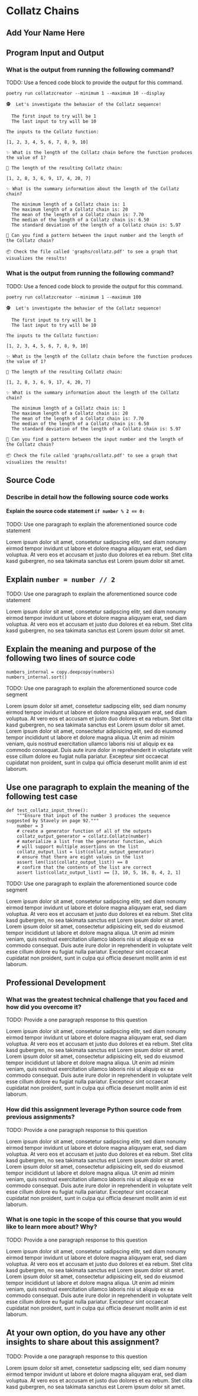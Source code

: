 # Collatz Chains

## Add Your Name Here

## Program Input and Output

### What is the output from running the following command?

TODO: Use a fenced code block to provide the output for this command.

`poetry run collatzcreator --minimum 1 --maximum 10 --display`

```
🕵  Let's investigate the behavior of the Collatz sequence!

  The first input to try will be 1
  The last input to try will be 10

The inputs to the Collatz function:

[1, 2, 3, 4, 5, 6, 7, 8, 9, 10]

✨ What is the length of the Collatz chain before the function produces the value of 1?

📏 The length of the resulting Collatz chain:

[1, 2, 8, 3, 6, 9, 17, 4, 20, 7]

✨ What is the summary information about the length of the Collatz chain?

  The minimum length of a Collatz chain is: 1
  The maximum length of a Collatz chain is: 20
  The mean of the length of a Collatz chain is: 7.70
  The median of the length of a Collatz chain is: 6.50
  The standard deviation of the length of a Collatz chain is: 5.97

🤷 Can you find a pattern between the input number and the length of the Collatz chain?

📦 Check the file called 'graphs/collatz.pdf' to see a graph that visualizes the results!
```

### What is the output from running the following command?

TODO: Use a fenced code block to provide the output for this command.

`poetry run collatzcreator --minimum 1 --maximum 100`

```
🕵  Let's investigate the behavior of the Collatz sequence!

  The first input to try will be 1
  The last input to try will be 10

The inputs to the Collatz function:

[1, 2, 3, 4, 5, 6, 7, 8, 9, 10]

✨ What is the length of the Collatz chain before the function produces the value of 1?

📏 The length of the resulting Collatz chain:

[1, 2, 8, 3, 6, 9, 17, 4, 20, 7]

✨ What is the summary information about the length of the Collatz chain?

  The minimum length of a Collatz chain is: 1
  The maximum length of a Collatz chain is: 20
  The mean of the length of a Collatz chain is: 7.70
  The median of the length of a Collatz chain is: 6.50
  The standard deviation of the length of a Collatz chain is: 5.97

🤷 Can you find a pattern between the input number and the length of the Collatz chain?

📦 Check the file called 'graphs/collatz.pdf' to see a graph that visualizes the results!
```

## Source Code

### Describe in detail how the following source code works

#### Explain the source code statement `if number % 2 == 0:`

TODO: Use one paragraph to explain the aforementioned source code statement

Lorem ipsum dolor sit amet, consetetur sadipscing elitr, sed diam nonumy eirmod
tempor invidunt ut labore et dolore magna aliquyam erat, sed diam voluptua. At
vero eos et accusam et justo duo dolores et ea rebum. Stet clita kasd
gubergren, no sea takimata sanctus est Lorem ipsum dolor sit amet.

## Explain `number = number // 2`

TODO: Use one paragraph to explain the aforementioned source code statement

Lorem ipsum dolor sit amet, consetetur sadipscing elitr, sed diam nonumy eirmod
tempor invidunt ut labore et dolore magna aliquyam erat, sed diam voluptua. At
vero eos et accusam et justo duo dolores et ea rebum. Stet clita kasd
gubergren, no sea takimata sanctus est Lorem ipsum dolor sit amet.

## Explain the meaning and purpose of the following two lines of source code

```
numbers_internal = copy.deepcopy(numbers)
numbers_internal.sort()
```

TODO: Use one paragraph to explain the aforementioned source code segment

Lorem ipsum dolor sit amet, consetetur sadipscing elitr, sed diam nonumy eirmod
tempor invidunt ut labore et dolore magna aliquyam erat, sed diam voluptua. At
vero eos et accusam et justo duo dolores et ea rebum. Stet clita kasd
gubergren, no sea takimata sanctus est Lorem ipsum dolor sit amet. Lorem ipsum
dolor sit amet, consectetur adipisicing elit, sed do eiusmod tempor incididunt
ut labore et dolore magna aliqua. Ut enim ad minim veniam, quis nostrud
exercitation ullamco laboris nisi ut aliquip ex ea commodo consequat. Duis aute
irure dolor in reprehenderit in voluptate velit esse cillum dolore eu fugiat
nulla pariatur. Excepteur sint occaecat cupidatat non proident, sunt in culpa
qui officia deserunt mollit anim id est laborum.

## Use one paragraph to explain the meaning of the following test case

```
def test_collatz_input_three():
    """Ensure that input of the number 3 produces the sequence suggested by Stavely on page 92."""
    number = 3
    # create a generator function of all of the outputs
    collatz_output_generator = collatz.Collatz(number)
    # materialize a list from the generator function, which
    # will support multiple assertions on the list
    collatz_output_list = list(collatz_output_generator)
    # ensure that there are eight values in the list
    assert len(list(collatz_output_list)) == 8
    # confirm that the contents of the list are correct
    assert list(collatz_output_list) == [3, 10, 5, 16, 8, 4, 2, 1]
```

TODO: Use one paragraph to explain the aforementioned source code segment

Lorem ipsum dolor sit amet, consetetur sadipscing elitr, sed diam nonumy eirmod
tempor invidunt ut labore et dolore magna aliquyam erat, sed diam voluptua. At
vero eos et accusam et justo duo dolores et ea rebum. Stet clita kasd
gubergren, no sea takimata sanctus est Lorem ipsum dolor sit amet. Lorem ipsum
dolor sit amet, consectetur adipisicing elit, sed do eiusmod tempor incididunt
ut labore et dolore magna aliqua. Ut enim ad minim veniam, quis nostrud
exercitation ullamco laboris nisi ut aliquip ex ea commodo consequat. Duis aute
irure dolor in reprehenderit in voluptate velit esse cillum dolore eu fugiat
nulla pariatur. Excepteur sint occaecat cupidatat non proident, sunt in culpa
qui officia deserunt mollit anim id est laborum.

## Professional Development

### What was the greatest technical challenge that you faced and how did you overcome it?

TODO: Provide a one paragraph response to this question

Lorem ipsum dolor sit amet, consetetur sadipscing elitr, sed diam nonumy eirmod
tempor invidunt ut labore et dolore magna aliquyam erat, sed diam voluptua. At
vero eos et accusam et justo duo dolores et ea rebum. Stet clita kasd
gubergren, no sea takimata sanctus est Lorem ipsum dolor sit amet. Lorem ipsum
dolor sit amet, consectetur adipisicing elit, sed do eiusmod tempor incididunt
ut labore et dolore magna aliqua. Ut enim ad minim veniam, quis nostrud
exercitation ullamco laboris nisi ut aliquip ex ea commodo consequat. Duis aute
irure dolor in reprehenderit in voluptate velit esse cillum dolore eu fugiat
nulla pariatur. Excepteur sint occaecat cupidatat non proident, sunt in culpa
qui officia deserunt mollit anim id est laborum.

### How did this assignment leverage Python source code from previous assignments?

TODO: Provide a one paragraph response to this question

Lorem ipsum dolor sit amet, consetetur sadipscing elitr, sed diam nonumy eirmod
tempor invidunt ut labore et dolore magna aliquyam erat, sed diam voluptua. At
vero eos et accusam et justo duo dolores et ea rebum. Stet clita kasd
gubergren, no sea takimata sanctus est Lorem ipsum dolor sit amet. Lorem ipsum
dolor sit amet, consectetur adipisicing elit, sed do eiusmod tempor incididunt
ut labore et dolore magna aliqua. Ut enim ad minim veniam, quis nostrud
exercitation ullamco laboris nisi ut aliquip ex ea commodo consequat. Duis aute
irure dolor in reprehenderit in voluptate velit esse cillum dolore eu fugiat
nulla pariatur. Excepteur sint occaecat cupidatat non proident, sunt in culpa
qui officia deserunt mollit anim id est laborum.

### What is one topic in the scope of this course that you would like to learn more about? Why?

TODO: Provide a one paragraph response to this question

Lorem ipsum dolor sit amet, consetetur sadipscing elitr, sed diam nonumy eirmod
tempor invidunt ut labore et dolore magna aliquyam erat, sed diam voluptua. At
vero eos et accusam et justo duo dolores et ea rebum. Stet clita kasd
gubergren, no sea takimata sanctus est Lorem ipsum dolor sit amet. Lorem ipsum
dolor sit amet, consectetur adipisicing elit, sed do eiusmod tempor incididunt
ut labore et dolore magna aliqua. Ut enim ad minim veniam, quis nostrud
exercitation ullamco laboris nisi ut aliquip ex ea commodo consequat. Duis aute
irure dolor in reprehenderit in voluptate velit esse cillum dolore eu fugiat
nulla pariatur. Excepteur sint occaecat cupidatat non proident, sunt in culpa
qui officia deserunt mollit anim id est laborum.

## At your own option, do you have any other insights to share about this assignment?

TODO: Provide a one paragraph response to this question

Lorem ipsum dolor sit amet, consetetur sadipscing elitr, sed diam nonumy eirmod
tempor invidunt ut labore et dolore magna aliquyam erat, sed diam voluptua. At
vero eos et accusam et justo duo dolores et ea rebum. Stet clita kasd gubergren,
no sea takimata sanctus est Lorem ipsum dolor sit amet.
